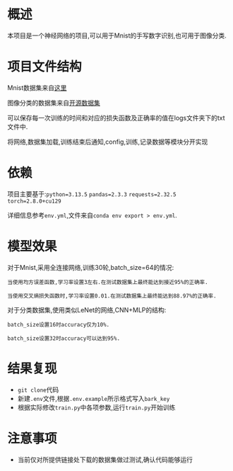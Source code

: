 # 概述

本项目是一个神经网络的项目,可以用于Mnist的手写数字识别,也可用于图像分类.

# 项目文件结构

Mnist数据集来自[这里](https://github.com/RethinkFun/DeepLearning/blob/master/chapter8/data/mnist.zip)

图像分类的数据集来自[开源数据集](https://www.kaggle.com/datasets/aditmagotra/gameplay-images)

可以保存每一次训练的时间和对应的损失函数及正确率的值在logs文件夹下的txt文件中.

将网络,数据集加载,训练结束后通知,config,训练,记录数据等模块分开实现

# 依赖

项目主要基于:`python=3.13.5` `pandas=2.3.3` `requests=2.32.5` `torch=2.8.0+cu129`

详细信息参考`env.yml`,文件来自`conda env export > env.yml`.

# 模型效果

对于Mnist,采用全连接网络,训练30轮,batch_size=64的情况:

    当使用均方误差函数,学习率设置3左右.在测试数据集上最终能达到接近95%的正确率.

    当使用交叉熵损失函数时,学习率设置0.01.在测试数据集上最终能达到88.97%的正确率.


对于分类数据集,使用类似LeNet的网络,CNN+MLP的结构:

    batch_size设置16时accuracy仅为10%.

    batch_size设置32时accuracy可以达到95%.

# 结果复现

- `git clone`代码
- 新建`.env`文件,根据`.env.example`所示格式写入`bark_key`
- 根据实际修改`train.py`中各项参数,运行`train.py`开始训练


# 注意事项

- 当前仅对所提供链接处下载的数据集做过测试,确认代码能够运行
